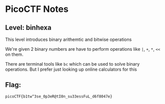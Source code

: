 # PicoCTF Notes
## Level: binhexa

This level introduces binary arithemtic and bitwise operations 

We're given 2 binary numbers are have to perform operations like `|`, `+`, `*`, `<<` on them.

There are terminal tools like `bc` which can be used to solve binary operations. But I prefer just looking up online calculators for this

## Flag:
``` picoCTF{b1tw^3se_0p3eR@tI0n_su33essFuL_d6f8047e} ```